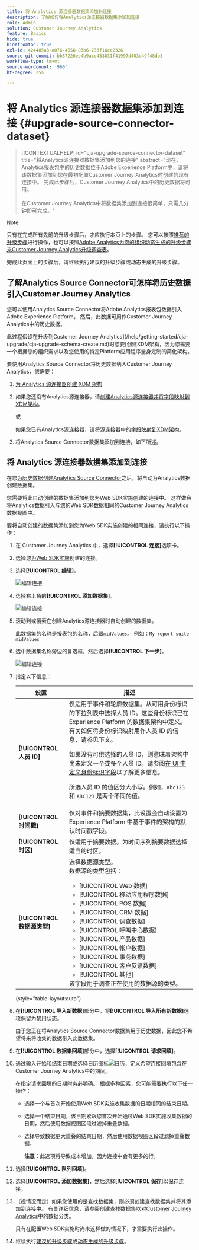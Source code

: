 ```yaml
---
title: 将 Analytics 源连接器数据集添加到连接
description: 了解如何将Analytics源连接器数据集添加到连接
role: Admin
solution: Customer Journey Analytics
feature: Basics
hide: true
hidefromtoc: true
exl-id: 424485a3-a076-4656-83b6-733f16cc2326
source-git-commit: bb87226ee4b9acc433031f41997d403d49f48db3
workflow-type: tm+mt
source-wordcount: '960'
ht-degree: 25%

---
```


# 将 Analytics 源连接器数据集添加到连接 {#upgrade-source-connector-dataset}

<!-- markdownlint-disable MD034 -->

>[!CONTEXTUALHELP]
>id="cja-upgrade-source-connector-dataset"
>title="将Analytics源连接器数据集添加到您的连接"
>abstract="现在，Analytics报表包中的历史数据位于Adobe Experience Platform中，请将该数据集添加到您在最初配置Customer Journey Analytics时创建的现有连接中。 完成此步骤后，Customer Journey Analytics中的历史数据将可用。<br><br>在Customer Journey Analytics中将数据集添加到连接很简单，只需几分钟即可完成。"

<!-- markdownlint-enable MD034 -->

>[!NOTE]
> 
>只有在完成所有先前的升级步骤后，才应执行本页上的步骤。 您可以按照[推荐的升级步骤](/help/getting-started/cja-upgrade/cja-upgrade-recommendations.md#recommended-upgrade-steps-for-most-organizations)进行操作，也可以按照[Adobe Analytics为您的组织动态生成的升级步骤来Customer Journey Analytics升级调查表](https://gigazelle.github.io/cja-ttv/)。
>
>完成此页面上的步骤后，请继续执行建议的升级步骤或动态生成的升级步骤。

## 了解Analytics Source Connector可怎样将历史数据引入Customer Journey Analytics

您可以使用Analytics Source Connector将Adobe Analytics报表包数据引入Adobe Experience Platform。 然后，此数据可用作Customer Journey Analytics中的历史数据。

此过程假设在升级到Customer Journey Analytics](/help/getting-started/cja-upgrade/cja-upgrade-schema-create.md)时您要[创建XDM架构，因为您需要一个根据您的组织需求以及您使用的特定Platform应用程序量身定制的简化架构。

要使用Analytics Source Connector将历史数据纳入Customer Journey Analytics，您需要：

1. [为 Analytics 源连接器创建 XDM 架构](/help/getting-started/cja-upgrade/cja-upgrade-source-connector-schema.md)

1. 如果您还没有Analytics源连接器，请[创建Analytics源连接器并将字段映射到XDM架构](/help/getting-started/cja-upgrade/cja-upgrade-source-connector.md)。

   或

   如果您已有Analytics源连接器，请将源连接器中的[字段映射到XDM架构](/help/getting-started/cja-upgrade/cja-upgrade-from-source-connector.md)。

1. 将Analytics Source Connector数据集添加到连接，如下所述。

## 将 Analytics 源连接器数据集添加到连接

在您[为历史数据创建Analytics Source Connector](/help/getting-started/cja-upgrade/cja-upgrade-source-connector.md)之后，将自动为Analytics数据创建数据集。

您需要将此自动创建的数据集添加到您为Web SDK实施创建的连接中。 这样做会将Analytics数据引入与您的Web SDK数据相同的Customer Journey Analytics数据视图中。

要将自动创建的数据集添加到您为Web SDK实施创建的相同连接，请执行以下操作：

1. 在 Customer Journey Analytics 中，选择&#x200B;**[!UICONTROL 连接]**&#x200B;选项卡。

1. 选择您[为Web SDK实施](/help/getting-started/cja-upgrade/cja-upgrade-connection.md)创建的连接。

1. 选择&#x200B;**[!UICONTROL 编辑]**。

   ![编辑连接](assets/connection-add-dataset.png)

1. 选择右上角的&#x200B;**[!UICONTROL 添加数据集]**。

   ![编辑连接](assets/connection-add-dateset2.png)

1. 滚动到或搜索在创建Analytics源连接器时自动创建的数据集。

   此数据集的名称是报表包的名称，后跟`midValues`。 例如：`My report suite midValues`

1. 选中数据集名称旁边的复选框，然后选择&#x200B;**[!UICONTROL 下一步]**。

   ![编辑连接](assets/connection-add-dataset3.png)

1. 指定以下信息：

   <!-- Copied from help/connections/create-connection.md. Should we single source? -->

   | 设置 | 描述 |
   | --- | --- |
   | **[!UICONTROL 人员 ID]** | 仅适用于事件和轮廓数据集。从可用身份标识的下拉列表中选择人员 ID。这些身份标识已在 Experience Platform 的数据集架构中定义。有关如何将身份标识映射用作人员 ID 的信息，请参见下文。<p>如果没有可供选择的人员 ID，则意味着架构中尚未定义一个或多个人员 ID。请参阅[在 UI 中定义身份标识字段](https://experienceleague.adobe.com/zh-hans/docs/experience-platform/xdm/ui/fields/identity)以了解更多信息。 <p>所选人员 ID 的值区分大小写。例如，`abc123` 和 `ABC123` 是两个不同的值。 |
   | **[!UICONTROL 时间戳]** | 仅对事件和摘要数据集，此设置会自动设置为 Experience Platform 中基于事件的架构的默认时间戳字段。 |
   | **[!UICONTROL 时区]** | 仅适用于摘要数据。为时间序列摘要数据选择适当的时区。 |
   | **[!UICONTROL 数据源类型]** | 选择数据源类型。<br/>数据源的类型包括： <ul><li>[!UICONTROL Web 数据]</li><li>[!UICONTROL 移动应用程序数据]</li><li>[!UICONTROL POS 数据]</li><li>[!UICONTROL CRM 数据]</li><li>[!UICONTROL 调查数据]</li><li>[!UICONTROL 呼叫中心数据]</li><li>[!UICONTROL 产品数据]</li><li> [!UICONTROL 帐户数据]</li><li> [!UICONTROL 事务数据]</li><li>[!UICONTROL 客户反馈数据]</li><li> [!UICONTROL 其他]</li></ul>该字段用于调查正在使用的数据源的类型。 |

   {style="table-layout:auto"}

1. 在&#x200B;**[!UICONTROL 导入新数据]**&#x200B;部分中，将&#x200B;**[!UICONTROL 导入所有新数据]**&#x200B;选项保留为禁用状态。

   由于您正在将Analytics Source Connector数据集用于历史数据，因此您不希望将来将收集的数据带入此数据集。

1. 在&#x200B;**[!UICONTROL 数据集回填]**&#x200B;部分中，选择&#x200B;**[!UICONTROL 请求回填]**。

1. 通过输入开始和结束日期或选择日历图标![日历](https://spectrum.adobe.com/static/icons/workflow_18/Smock_Calendar_18_N.svg)，定义希望连接回填包含在Customer Journey Analytics中的期间。

   在指定请求回填的日期时务必明确。 根据多种因素，您可能需要执行以下任一操作：

   * 选择一个与首次开始使用Web SDK实施收集数据的日期相同的结束日期。

   * 选择一个结束日期，该日期紧跟您首次开始通过Web SDK实施收集数据的日期，然后使用数据视图区段过滤掉重叠数据。

   * 选择导致数据更大重叠的结束日期，然后使用数据视图区段过滤掉重叠数据。

     **注意：**&#x200B;此选项将导致成本增加，因为连接中会有更多的行。

   <!-- Include any of the following?  Make sure you're explicit as to the dates you request backfill to. You want to request it to the date that you start gathering data with your Web SDK implementation. Also possibly include segments for any overlapping date. So you could request everything and then use a segment to exclude data that you don't want. That way if you need to move up the date, then you could change the date in the filter. Downside would be that you might pay for double rows.  When they do that, they're going to see all schema fields from both their custom schema and their Analytics schema. So they'll need to be cognizant to select the right fields, and never select any Analytics fields, because they will be mapped as part of the source connector. Never select any Analytics field group fields because they'll be mapped.  -->

1. 选择&#x200B;**[!UICONTROL 队列回填]**。

1. 选择&#x200B;**[!UICONTROL 添加数据集]**，然后选择&#x200B;**[!UICONTROL 保存]**&#x200B;以保存连接。

1. （视情况而定）如果您使用的是查找数据集，则必须创建查找数据集并将其添加到连接中。 有关详细信息，请参阅[创建查找数据集以对Customer Journey Analytics](/help/getting-started/cja-upgrade/cja-upgrade-dataset-lookup.md)中的数据分类。

   只有在配置Web SDK实施时尚未这样做的情况下，才需要执行此操作。

1. 继续执行[建议的升级步骤](/help/getting-started/cja-upgrade/cja-upgrade-recommendations.md#recommended-upgrade-steps-for-most-organizations)或[动态生成的升级步骤](https://gigazelle.github.io/cja-ttv/)。
